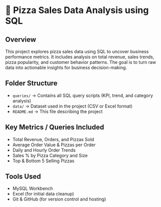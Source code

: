 # 🍕 Pizza Sales Data Analysis using SQL

## Overview
This project explores pizza sales data using SQL to uncover business performance metrics. It includes analysis on total revenue, sales trends, pizza popularity, and customer behavior patterns. The goal is to turn raw data into actionable insights for business decision-making.

## Folder Structure
- `queries/` → Contains all SQL query scripts (KPI, trend, and category analysis)
- `data/` → Dataset used in the project (CSV or Excel format)
- `README.md` → This file describing the project

## Key Metrics / Queries Included
- Total Revenue, Orders, and Pizzas Sold
- Average Order Value & Pizzas per Order
- Daily and Hourly Order Trends
- Sales % by Pizza Category and Size
- Top & Bottom 5 Selling Pizzas

## Tools Used
- MySQL Workbench
- Excel (for initial data cleanup)
- Git & GitHub (for version control and hosting)
